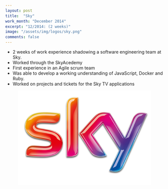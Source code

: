 ```yaml
---
layout: post
title:  "Sky"
work_month: "December 2014"
excerpt: "12/2014: (2 weeks)"
image: "/assets/img/logos/sky.png"
comments: false
---
```


* 2 weeks of work experience shadowing a software engineering team at Sky.
* Worked through the SkyAcedemy
* First experience in an Agile scrum team
* Was able to develop a working understanding of JavaScript, Docker and Ruby.
* Worked on projects and tickets for the Sky TV applications

<figure>
	<a href="/assets/img/logos/sky.png"><img src="/assets/img/logos/sky.png"></a>
</figure>